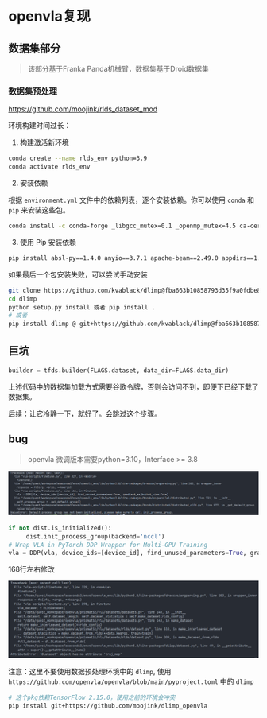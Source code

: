 # openvla复现

## 数据集部分

> 该部分基于Franka Panda机械臂，数据集基于Droid数据集

### 数据集预处理

<https://github.com/moojink/rlds_dataset_mod>

环境构建时间过长：

1. 构建激活新环境

```bash
conda create --name rlds_env python=3.9
conda activate rlds_env
```

2. 安装依赖

根据 `environment.yml` 文件中的依赖列表，逐个安装依赖。你可以使用 `conda` 和 `pip` 来安装这些包。

```bash
conda install -c conda-forge _libgcc_mutex=0.1 _openmp_mutex=4.5 ca-certificates=2023.7.22 ld_impl_linux-64=2.40 libffi=3.3 libgcc-ng=13.1.0 libgomp=13.1.0 libsqlite=3.42.0 libstdcxx-ng=13.1.0 libzlib=1.2.13 ncurses=6.4 openssl=1.1.1u pip=23.2.1 readline=8.2 setuptools=68.0.0 sqlite=3.42.0 tk=8.6.12 tzdata=2023c wheel=0.41.0 xz=5.2.6 zlib=1.2.13
```

3. 使用 Pip 安装依赖

```bash
pip install absl-py==1.4.0 anyio==3.7.1 apache-beam==2.49.0 appdirs==1.4.4 array-record==0.4.0 astunparse==1.6.3 cachetools==5.3.1 certifi==2023.7.22 charset-normalizer==3.2.0 click==8.1.6 cloudpickle==2.2.1 contourpy==1.1.0 crcmod==1.7 cycler==0.11.0 dill==0.3.1.1 dm-tree==0.1.8 dnspython==2.4.0 docker-pycreds==0.4.0 docopt==0.6.2 etils==1.3.0 exceptiongroup==1.1.2 fastavro==1.8.2 fasteners==0.18 flatbuffers==23.5.26 fonttools==4.41.1 gast==0.4.0 gitdb==4.0.10 gitpython==3.1.32 google-auth==2.22.0 google-auth-oauthlib==1.0.0 google-pasta==0.2.0 googleapis-common-protos==1.59.1 grpcio==1.56.2 h11==0.14.0 h5py==3.9.0 hdfs==2.7.0 httpcore==0.17.3 httplib2==0.22.0 idna==3.4 importlib-metadata==6.8.0 importlib-resources==6.0.0 keras==2.13.1 kiwisolver==1.4.4 libclang==16.0.6 markdown==3.4.3 markupsafe==2.1.3 matplotlib==3.7.2 numpy==1.24.3 oauthlib==3.2.2 objsize==0.6.1 opt-einsum==3.3.0 orjson==3.9.2 packaging==23.1 pathtools==0.1.2 pillow==10.0.0 plotly==5.15.0 promise==2.3 proto-plus==1.22.3 protobuf==4.23.4 psutil==5.9.5 pyarrow==11.0.0 pyasn1==0.5.0 pyasn1-modules==0.3.0 pydot==1.4.2 pymongo==4.4.1 pyparsing==3.0.9 python-dateutil==2.8.2 pytz==2023.3 pyyaml==6.0.1 regex==2023.6.3 requests==2.31.0 requests-oauthlib==1.3.1 rsa==4.9 sentry-sdk==1.28.1 setproctitle==1.3.2 six==1.16.0 smmap==5.0.0 sniffio==1.3.0 tenacity==8.2.2 tensorboard==2.13.0 tensorboard-data-server==0.7.1 tensorflow==2.13.0 tensorflow-datasets==4.9.2 tensorflow-estimator==2.13.0 tensorflow-hub==0.14.0 tensorflow-io-gcs-filesystem==0.32.0 tensorflow-metadata==1.13.1 termcolor==2.3.0 toml==0.10.2 tqdm==4.65.0 typing-extensions==4.5.0 urllib3==1.26.16 wandb==0.15.6 werkzeug==2.3.6 wrapt==1.15.0 zipp==3.16.2 zstandard==0.21.0 dlimp @ git+https://github.com/kvablack/dlimp@fba663b10858793d35f9a0fdbe8f0d51906c8c90
```

如果最后一个包安装失败，可以尝试手动安装

```bash
git clone https://github.com/kvablack/dlimp@fba663b10858793d35f9a0fdbe8f0d51906c8c90
cd dlimp
python setup.py install 或者 pip install .
# 或者
pip install dlimp @ git+https://github.com/kvablack/dlimp@fba663b10858793d35f9a0fdbe8f0d51906c8c90
```

## 巨坑

```python
builder = tfds.builder(FLAGS.dataset, data_dir=FLAGS.data_dir)
```

上述代码中的数据集加载方式需要谷歌令牌，否则会访问不到，即便下已经下载了数据集。

后续：让它冷静一下，就好了。会跳过这个步骤。

## bug

> openvla 微调版本需要python=3.10，Interface >= 3.8

![alt text](img/image.png)

```Python
if not dist.is_initialized():
     dist.init_process_group(backend='nccl')
# Wrap VLA in PyTorch DDP Wrapper for Multi-GPU Training
vla = DDP(vla, device_ids=[device_id], find_unused_parameters=True, gradient_as_bucket_view=True)
```

168行左右修改

![alt text](img/Snipaste_2024-08-08_14-07-32.png)

注意：这里不要使用数据预处理环境中的 `dlimp`, 使用 `https://github.com/openvla/openvla/blob/main/pyproject.toml` 中的 `dlimp`

```bash
# 这个pkg依赖TensorFlow 2.15.0，使用之前的环境会冲突
pip install git+https://github.com/moojink/dlimp_openvla
```

